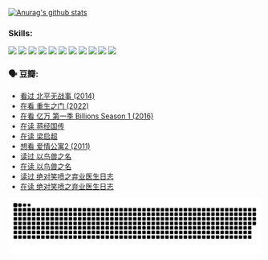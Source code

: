 
[![Anurag's github stats](https://github-readme-stats.vercel.app/api?username=w940853815)](https://github.com/anuraghazra/github-readme-stats)

### Skills:

<code><img height="32" src="https://cdn.jsdelivr.net/npm/simple-icons@v5/icons/python.svg"></code>
<code><img height="32" src="https://cdn.jsdelivr.net/npm/simple-icons@v5/icons/javascript.svg"></code>
<code><img height="32" src="https://cdn.jsdelivr.net/npm/simple-icons@v5/icons/django.svg"></code>
<code><img height="32" src="https://cdn.jsdelivr.net/npm/simple-icons@v5/icons/flask.svg"></code>
<code><img height="32" src="https://cdn.jsdelivr.net/npm/simple-icons@v5/icons/vuetify.svg"></code>
<code><img height="32" src="https://cdn.jsdelivr.net/npm/simple-icons@v5/icons/git.svg"></code>
<code><img height="32" src="https://cdn.jsdelivr.net/npm/simple-icons@v5/icons/docker.svg"></code>
<code><img height="32" src="https://cdn.jsdelivr.net/npm/simple-icons@v5/icons/postgresql.svg"></code>
<code><img height="32" src="https://cdn.jsdelivr.net/npm/simple-icons@v5/icons/elasticsearch.svg"></code>
<code><img height="32" src="https://cdn.jsdelivr.net/npm/simple-icons@v5/icons/macos.svg"></code>
<code><img height="32" src="https://cdn.jsdelivr.net/npm/simple-icons@v5/icons/linux.svg"></code>

### 🗣 豆瓣:

<!-- DOUBAN-ACTIVITIES:START -->
- [看过 北平无战事‎ (2014)](https://www.douban.com/people/136069238/status/3889810506/?_i=54351986)
- [在看 重生之门‎ (2022)](https://www.douban.com/people/136069238/status/3882598762/?_i=54351986)
- [在看 亿万 第一季 Billions Season 1‎ (2016)](https://www.douban.com/people/136069238/status/3878098700/?_i=54351986)
- [在读 蒋经国传](https://www.douban.com/people/136069238/status/3877458956/?_i=54351986)
- [在读 梁启超](https://www.douban.com/people/136069238/status/3876806133/?_i=54351986)
- [想看 爱情公寓2‎ (2011)](https://www.douban.com/people/136069238/status/3876682115/?_i=54351986)
- [读过 以鸟兽之名](https://www.douban.com/people/136069238/status/3876369302/?_i=54351986)
- [在读 以鸟兽之名](https://www.douban.com/people/136069238/status/3869094471/?_i=54351986)
- [读过 绝对笑喷之弃业医生日志](https://www.douban.com/people/136069238/status/3869093225/?_i=54351986)
- [在读 绝对笑喷之弃业医生日志](https://www.douban.com/people/136069238/status/3862106751/?_i=54351986)
<!-- DOUBAN-ACTIVITIES:END -->


![Snake animation](https://raw.githubusercontent.com/w940853815/w940853815/output/github-contribution-grid-snake.svg)

<!--
**w940853815/w940853815** is a ✨ _special_ ✨ repository because its `README.md` (this file) appears on your GitHub profile.

Here are some ideas to get you started:

- 🔭 I’m currently working on ...
- 🌱 I’m currently learning ...
- 👯 I’m looking to collaborate on ...
- 🤔 I’m looking for help with ...
- 💬 Ask me about ...
- 📫 How to reach me: ...
- 😄 Pronouns: ...
- ⚡ Fun fact: ...
-->
